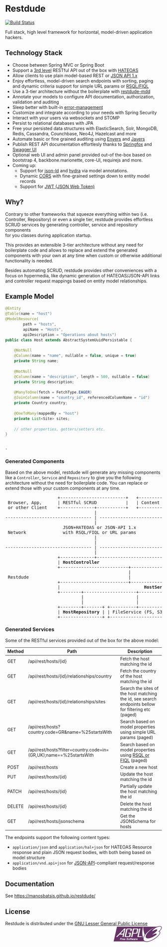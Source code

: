 

# Restdude

[![Build Status](https://travis-ci.org/manosbatsis/restdude.svg?branch=master)](https://travis-ci.org/manosbatsis/restdude)

Full stack, high level framework for horizontal, model-driven application hackers.


## Technology Stack

- Choose between Spring MVC or Spring Boot
- Support a [3rd level](https://martinfowler.com/articles/richardsonMaturityModel.html#level3) RESTful API out of the box with [HATEOAS](https://en.wikipedia.org/wiki/HATEOAS)
- Allow clients to use plain model-based REST or [JSON API 1.x](http://jsonapi.org/format) 
- Enjoy effortless, model-driven search endpoints with sorting, paging and dynamic criteria support for simple URL params or [RSQL/FIQL](https://manosbatsis.github.io/restdude/rsql.html)
- Use a 3-tier architecture without the boilerplate with [restdude-mdd](restdude-mdd)
- Annotate your models to configure API documentation, authorization, validation and auditing
- Sleep better with built-in [error-management](restdude-error)
- Customize and integrate according to your needs with Spring Security
- Interact with your users via websockets and STOMP
- Persist to relational databases with JPA
- Free your persisted data structures with ElasticSearch, Solr, MongoDB, Redis, Cassandra, Counchbase, Neo4J, Hazelcast and more
- Automate basic or fine grained auditing using <a href="http://docs.spring.io/spring-data/data-jpa/docs/current/reference/html/auditing.html">Envers</a> and <a href="http://javers.org/">Javers</a>
- Publish REST API documentation effortlesly thanks to <a href="http://springfox.github.io/springfox">Springfox</a> and <a href="http://swagger.io/swagger-ui">Swagger UI</a>
- Optional web UI and admin panel provided out-of the-box based on bootstrap 4, backbone.marionette, core-UI, requirejs and more.
- Coming up: 
    - Support for <a href="http://www.w3.org/TR/json-ld/">json-ld</a> and <a href="http://www.hydra-cg.com/spec/latest/core/">hydra</a> via model annotations.
    - Dynamic <a href="https://www.w3.org/TR/cors/">CORS</a> with fine-grained settings down to entity model records
    - Support for <a href="https://jwt.io/">JWT (JSON Web Token)</a>

## Why?

Contrary to other frameworks that squeeze everything within two (i.e. Controller, Repository) or even a single tier, restdude provides effortless SCRUD services by generating controller, service and repository components  
for you classes during application startup. 

This provides an extensible 3-tier architecture without any need for boilerplate code and allows to replace and extend the generated components with your own at any time when custom or 
otherwise additional functionality is needed. 

Besides automating SCRUD, restdude provides other conveniences with a focus on hypermedia, like dynamic generation of HATEOAS/JSON-API links and controller request mappings 
based on entity model relationships. 


## Example Model

```java
@Entity
@Table(name = "host")
@ModelResource(
        path = "hosts", 
        apiName = "Hosts", 
        apiDescription = "Operations about hosts")
public class Host extends AbstractSystemUuidPersistable {

    @NotNull
    @Column(name = "name", nullable = false, unique = true)
    private String name;

    @NotNull
    @Column(name = "description", length = 500, nullable = false)
    private String description;

    @ManyToOne(fetch = FetchType.EAGER)
    @JoinColumn(name = "country_id", referencedColumnName = "id")
    private Country country;
    
	@OneToMany(mappedBy = "host")
    private List<Site> sites;
    
    // other properties, getters/setters etc.
}
```

                                                                                          -                               

### Generated Components

Based on the above model, restdude will generate any missing components like a `Controller`, `Service` and `Repository` 
to give you the following architecture without the need for boilerplate code. You can replace or extend those with your 
custom components at any time. 


<pre>
                    +-------------------------+   +---------------------+   +------------------+
 Browser, App,      | RESTful SCRUD           |   | Content negotiation |   | Websockets       |
 or other Client    +-------------+-----------+   +-----------+---------+   +-------+----------+
                                  |                           |                     |
--------------------------------- | ------------------------- | ------------------- | -----------
                                  |                           |                     |
                      JSON+HATEOAS or JSON-API 1.x            |                     |
 Network              with RSQL/FIQL or URL params            |                   STOMP
                                  |                           |                     |
                                  |                           |                     |
--------------------------------- | ------------------------- | ------------------- | -----------
                                  |                           |                     |
                    +-------------+---------------------------+----------+  +-------+----------+
                    | <strong>HostController</strong>                                     +--+ Message Broker   |
                    +--------------------------+-------------------------+  +-------+----------+
                                               |                                    |
 Restdude                                      |                                    |
                    +--------------------------+------------------------------------+----------+
                    |                                <strong>HostService</strong>                               |
                    +--------+--------------------+---------------------+---------------+------+
                             |                    |                     |               |
                             |                    |                     |               |
                    +--------+-------+ +----------+-----------+ +-------+-------+ +-----+------+
                    | <strong>HostRepository</strong> | | FileService (FS, S3) | | EmailService  | | Misc Util  |
                    +----------------+ +----------------------+ +---------------+ +------------+
</pre>
                               

### Generated Services

Some of the RESTful services provided out of the box for the above model:


Method  | Path    | Description
------------ | ------- | -------------------
GET  | /api/rest/hosts/{id} | Fetch the host matching the id
GET  | /api/rest/hosts/{id}/relationships/country | Fetch the country of the host matching the id
GET  | /api/rest/hosts/{id}/relationships/sites | Search the sites of the host matching the id, see search endpoints bellow for filtering etc (paged)
GET  | /api/rest/hosts?country.code=GR&name=%25startsWith | Search based on model properties using simple URL params (paged)
GET  | /api/rest/hosts?filter=country.code=in=(GR,UK);name==%25startsWith | Search based on model properties using [RSQL or FIQL](https://manosbatsis.github.io/restdude/rsql.html) (paged)
POST | /api/rest/hosts | Create a new host
PUT  | /api/rest/hosts/{id} | Update the host matching the id
PATCH  | /api/rest/hosts/{id} | Partially update the host matching the id
DELETE | /api/rest/hosts/{id} | Delete the host matching the id
GET    | /api/rest/hosts/jsonschema | Get the JSONSchema for hosts

The endpoints support the following content types:

 - `application/json` and `application/hal+json` for HATEOAS Resource response and plain JSON request bodies, with both being based on model structure
 - `application/vnd.api+json` for [JSON-API](http://jsonapi.org/format)-compliant request/response bodies

## Documentation

See https://manosbatsis.github.io/restdude/

## License
    
Restdude is distributed under the <a href="https://www.gnu.org/licenses/lgpl-3.0-standalone.html">GNU Lesser General Public License</a> <img style="float: right;" src="docs/assets/images/agplv3-155x51.png" alt="LGPL Logo" />
